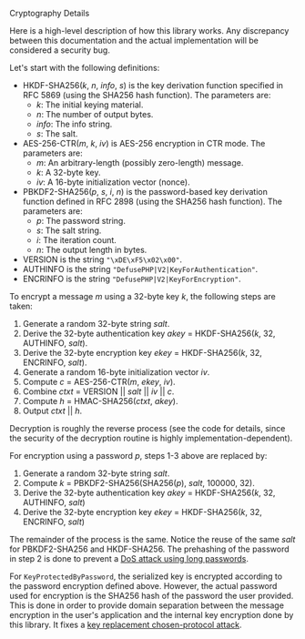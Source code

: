 Cryptography Details


Here is a high-level description of how this library works. Any discrepancy
between this documentation and the actual implementation will be considered
a security bug.

Let's start with the following definitions:

- HKDF-SHA256(*k*, *n*, *info*, *s*) is the key derivation function specified in
  RFC 5869 (using the SHA256 hash function). The parameters are:
    - *k*: The initial keying material.
    - *n*: The number of output bytes.
    - *info*: The info string.
    - *s*: The salt.
- AES-256-CTR(*m*, *k*, *iv*) is AES-256 encryption in CTR mode. The parameters
  are:
    - *m*: An arbitrary-length (possibly zero-length) message.
    - *k*: A 32-byte key.
    - *iv*: A 16-byte initialization vector (nonce).
- PBKDF2-SHA256(*p*, *s*, *i*, *n*) is the password-based key derivation
  function defined in RFC 2898 (using the SHA256 hash function). The parameters
  are:
    - *p*: The password string.
    - *s*: The salt string.
    - *i*: The iteration count.
    - *n*: The output length in bytes.
- VERSION is the string `"\xDE\xF5\x02\x00"`.
- AUTHINFO is the string `"DefusePHP|V2|KeyForAuthentication"`.
- ENCRINFO is the string `"DefusePHP|V2|KeyForEncryption"`.

To encrypt a message *m* using a 32-byte key *k*, the following steps are taken:

1. Generate a random 32-byte string *salt*.
2. Derive the 32-byte authentication key *akey* = HKDF-SHA256(*k*, 32, AUTHINFO, *salt*).
3. Derive the 32-byte encryption key *ekey* = HKDF-SHA256(*k*, 32, ENCRINFO, *salt*).
4. Generate a random 16-byte initialization vector *iv*.
5. Compute *c* = AES-256-CTR(*m*, *ekey*, *iv*).
6. Combine *ctxt* = VERSION || *salt* || *iv* || *c*.
7. Compute *h* = HMAC-SHA256(*ctxt*, *akey*).
8. Output *ctxt* || *h*.

Decryption is roughly the reverse process (see the code for details, since the
security of the decryption routine is highly implementation-dependent).

For encryption using a password *p*, steps 1-3 above are replaced by:

1. Generate a random 32-byte string *salt*.
2. Compute *k* = PBKDF2-SHA256(SHA256(*p*), *salt*, 100000, 32).
3. Derive the 32-byte authentication key *akey* = HKDF-SHA256(*k*, 32, AUTHINFO, *salt*)
4. Derive the 32-byte encryption key *ekey* = HKDF-SHA256(*k*, 32, ENCRINFO, *salt*)

The remainder of the process is the same. Notice the reuse of the same *salt*
for PBKDF2-SHA256 and HKDF-SHA256. The prehashing of the password in step 2 is
done to prevent a [DoS attack using long
passwords](https://github.com/defuse/php-encryption/issues/230).

For `KeyProtectedByPassword`, the serialized key is encrypted according to the
password encryption defined above. However, the actual password used for
encryption is the SHA256 hash of the password the user provided. This is done in
order to provide domain separation between the message encryption in the user's
application and the internal key encryption done by this library. It fixes
a [key replacement chosen-protocol
attack](https://github.com/defuse/php-encryption/issues/240).
